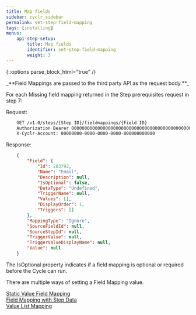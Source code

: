 ```yaml
---
title: Map fields
sidebar: cyclr_sidebar
permalink: set-step-field-mapping
tags: [installing]
menus:
    api-step-setup:
        title: Map fields
        identifier: set-step-field-mapping
        weight: 3
---
```

{::options parse_block_html="true" /}
<section class="card py-5 my-5">
_**Field Mappings are passed to the third party API as the request body.**_

For each Missing field mapping returned in the Step prerequisites request in step 7:

Request:

```html
    GET /v1.0/steps/{Step ID}/fieldmappings/{Field ID}
    Authorization Bearer 0000000000000000000000000000000000000000000000000000000000000000
    X-Cyclr-Account: 00000000-0000-0000-0000-000000000000
```

Response:

```json
    {
        "Field": {
            "Id": 283792,
            "Name": "Email",
            "Description": null,
            "IsOptional": false,
            "DataType": "Undefined",
            "TriggerName": null,
            "Values": [],
            "DisplayOrder": 1,
            "Triggers": []
        },
        "MappingType": "Ignore",
        "SourceFieldId": null,
        "SourceStepId": null,
        "TriggerValue": null,
        "TriggerValueDisplayName": null,
        "Value": null
    }
```

The IsOptional property indicates if a field mapping is optional or required before the Cycle can run.

There are multiple ways of setting a Field Mapping value.

[Static Value Field Mapping](./static-value-mapping)  
[Field Mapping with Step Data](./field-mapping-with-step-data)  
[Value List Mapping](./value-list-mapping)
</section>
